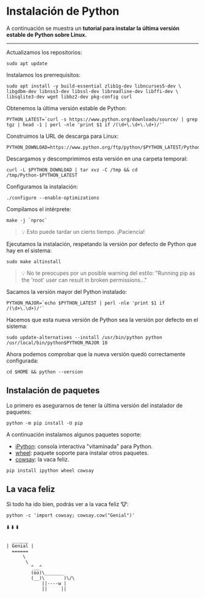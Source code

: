 # Instalación de Python

A continuación se muestra un **tutorial para instalar la última versión estable de Python sobre Linux.**

---

Actualizamos los repositorios:

```console
sudo apt update
```

Instalamos los prerrequisitos:

```console
sudo apt install -y build-essential zlib1g-dev libncurses5-dev \
libgdbm-dev libnss3-dev libssl-dev libreadline-dev libffi-dev \
libsqlite3-dev wget libbz2-dev pkg-config curl
```

Obtenemos la última versión estable de Python:

```console
PYTHON_LATEST=`curl -s https://www.python.org/downloads/source/ | grep tgz | head -1 | perl -nle 'print $1 if /(\d+\.\d+\.\d+)/'`
```

Construimos la URL de descarga para Linux:

```console
PYTHON_DOWNLOAD=https://www.python.org/ftp/python/$PYTHON_LATEST/Python-$PYTHON_LATEST.tgz
```

Descargamos y descomprimimos esta versión en una carpeta temporal:

```console
curl -L $PYTHON_DOWNLOAD | tar xvz -C /tmp && cd /tmp/Python-$PYTHON_LATEST
```

Configuramos la instalación:

```console
./configure --enable-optimizations
```

Compilamos el intérprete:

```console
make -j `nproc`
```

> 💡 Esto puede tardar un cierto tiempo. ¡Paciencia!

Ejecutamos la instalación, respetando la versión por defecto de Python que hay en el sistema:

```console
sudo make altinstall
```

> 💡 No te preocupes por un posible warning del estilo: "Running pip as the 'root' user can result in broken permissions..."

Sacamos la versión mayor del Python instalado:

```console
PYTHON_MAJOR=`echo $PYTHON_LATEST | perl -nle 'print $1 if /(\d+\.\d+)/'`
```

Hacemos que esta nueva versión de Python sea la versión por defecto en el sistema:

```console
sudo update-alternatives --install /usr/bin/python python /usr/local/bin/python$PYTHON_MAJOR 10
```

Ahora podemos comprobar que la nueva versión quedó correctamente configurada:

```console
cd $HOME && python --version
```

## Instalación de paquetes

Lo primero es asegurarnos de tener la última versión del instalador de paquetes:

```console
python -m pip install -U pip
```

A continuación instalamos algunos paquetes soporte:

- [iPython](https://ipython.org/): consola interactiva "vitaminada" para Python.
- [wheel](https://github.com/pypa/wheel): paquete soporte para instalar otros paquetes.
- [cowsay](https://github.com/VaasuDevanS/cowsay-python): la vaca feliz.

```console
pip install ipython wheel cowsay
```

## La vaca feliz

Si todo ha ido bien, podrás ver a la vaca feliz 🐮:

```console
python -c 'import cowsay; cowsay.cow("Genial")'
```

⬇️ ⬇️️ ⬇️

```console
  ______
| Genial |
  ======
      \
       \
         ^__^
         (oo)\_______
         (__)\       )\/\
             ||----w |
             ||     ||

```
